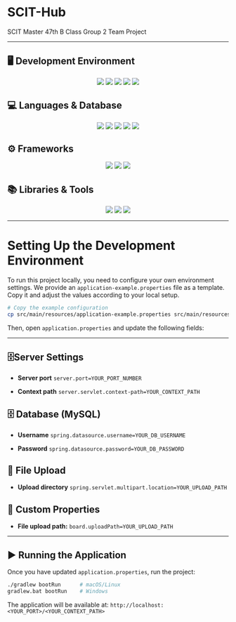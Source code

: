 # SCIT-Hub
SCIT Master 47th B Class Group 2 Team Project

---

## 🖥 Development Environment
<p align="center">
  <img src="https://img.shields.io/badge/VS%20Code-007ACC?style=flat-square&logoColor=white"/>
  <img src="https://img.shields.io/badge/STS-6DB33F?style=flat-square&logo=spring&logoColor=white"/>
  <img src="https://img.shields.io/badge/Git-F05032?style=flat-square&logo=git&logoColor=white"/>
  <img src="https://img.shields.io/badge/GitHub-181717?style=flat-square&logo=github&logoColor=white"/>
  <img src="https://img.shields.io/badge/MySQL%20Workbench-4479A1?style=flat-square&logo=mysql&logoColor=white"/>
</p>

## 💻 Languages & Database
<p align="center">
  <img src="https://img.shields.io/badge/Java-007396?style=flat-square&logo=openjdk&logoColor=white"/>
  <img src="https://img.shields.io/badge/HTML5-E34F26?style=flat-square&logo=html5&logoColor=white"/>
  <img src="https://img.shields.io/badge/CSS3-1572B6?style=flat-square&logo=css3&logoColor=white"/>
  <img src="https://img.shields.io/badge/JavaScript-F7DF1E?style=flat-square&logo=javascript&logoColor=black"/>
  <img src="https://img.shields.io/badge/MySQL-4479A1?style=flat-square&logo=mysql&logoColor=white"/>
</p>

## ⚙ Frameworks
<p align="center">
  <img src="https://img.shields.io/badge/Spring%20Boot-6DB33F?style=flat-square&logo=springboot&logoColor=white"/>
  <img src="https://img.shields.io/badge/Spring%20Security-6DB33F?style=flat-square&logo=springsecurity&logoColor=white"/>
  <img src="https://img.shields.io/badge/Spring%20Data%20JPA-59666C?style=flat-square&logo=spring&logoColor=white"/>
</p>

## 📚 Libraries & Tools
<p align="center">
  <img src="https://img.shields.io/badge/Thymeleaf-005F0F?style=flat-square&logo=thymeleaf&logoColor=white"/>
  <img src="https://img.shields.io/badge/jQuery-0769AD?style=flat-square&logo=jquery&logoColor=white"/>
  <img src="https://img.shields.io/badge/Lombok-CA4245?style=flat-square&logoColor=white"/>
</p>

---
# Setting Up the Development Environment
To run this project locally, you need to configure your own environment settings.
We provide an `application-example.properties` file as a template.
Copy it and adjust the values according to your local setup.

```bash
# Copy the example configuration
cp src/main/resources/application-example.properties src/main/resources/application.properties
```

Then, open ```application.properties``` and update the following fields:

<hr>

## 🗄️Server Settings
* **Server port**
```server.port=YOUR_PORT_NUMBER```

* **Context path**
```server.servlet.context-path=YOUR_CONTEXT_PATH```

## 🗄 Database (MySQL)
* **Username**
```spring.datasource.username=YOUR_DB_USERNAME```

* **Password**
```spring.datasource.password=YOUR_DB_PASSWORD```

## 📂 File Upload
* **Upload directory**
```spring.servlet.multipart.location=YOUR_UPLOAD_PATH```

## 📝 Custom Properties
* **File upload path:**
```board.uploadPath=YOUR_UPLOAD_PATH```

<hr>

## ▶ Running the Application

Once you have updated ```application.properties```, run the project:

```bash
./gradlew bootRun      # macOS/Linux
gradlew.bat bootRun    # Windows
```

The application will be available at:
```http://localhost:<YOUR_PORT>/<YOUR_CONTEXT_PATH>```
